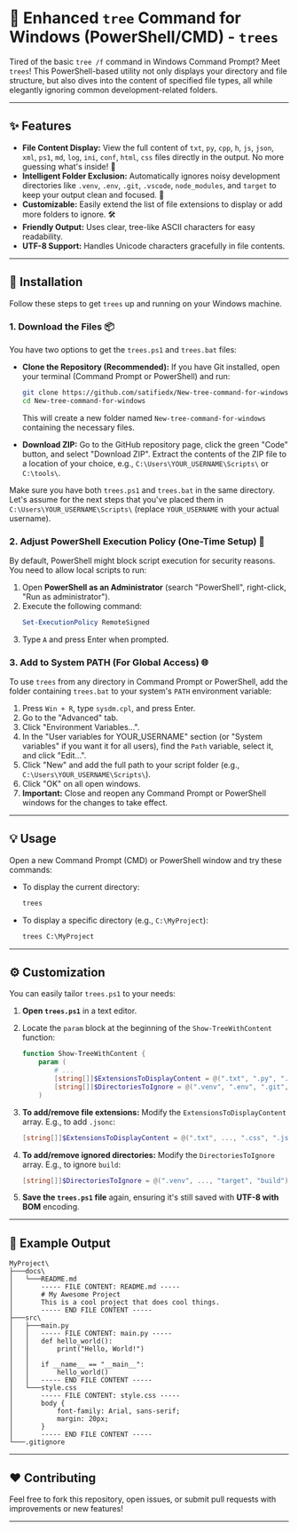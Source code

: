 # 🌳 Enhanced `tree` Command for Windows (PowerShell/CMD) - `trees`

Tired of the basic `tree /f` command in Windows Command Prompt? Meet `trees`! This PowerShell-based utility not only displays your directory and file structure, but also dives into the content of specified file types, all while elegantly ignoring common development-related folders.

---

## ✨ Features

*   **File Content Display:** View the full content of `txt`, `py`, `cpp`, `h`, `js`, `json`, `xml`, `ps1`, `md`, `log`, `ini`, `conf`, `html`, `css` files directly in the output. No more guessing what's inside! 📄
*   **Intelligent Folder Exclusion:** Automatically ignores noisy development directories like `.venv`, `.env`, `.git`, `.vscode`, `node_modules`, and `target` to keep your output clean and focused. 🚫
*   **Customizable:** Easily extend the list of file extensions to display or add more folders to ignore. 🛠️
*   **Friendly Output:** Uses clear, tree-like ASCII characters for easy readability.
*   **UTF-8 Support:** Handles Unicode characters gracefully in file contents.

---

## 🚀 Installation

Follow these steps to get `trees` up and running on your Windows machine.

### 1. Download the Files 📦

You have two options to get the `trees.ps1` and `trees.bat` files:

*   **Clone the Repository (Recommended):**
    If you have Git installed, open your terminal (Command Prompt or PowerShell) and run:
    ```bash
    git clone https://github.com/satifiedx/New-tree-command-for-windows.git
    cd New-tree-command-for-windows
    ```
    This will create a new folder named `New-tree-command-for-windows` containing the necessary files.

*   **Download ZIP:**
    Go to the GitHub repository page, click the green "Code" button, and select "Download ZIP". Extract the contents of the ZIP file to a location of your choice, e.g., `C:\Users\YOUR_USERNAME\Scripts\` or `C:\tools\`.

Make sure you have both `trees.ps1` and `trees.bat` in the same directory. Let's assume for the next steps that you've placed them in `C:\Users\YOUR_USERNAME\Scripts\` (replace `YOUR_USERNAME` with your actual username).

### 2. Adjust PowerShell Execution Policy (One-Time Setup) 🔐

By default, PowerShell might block script execution for security reasons. You need to allow local scripts to run:

1.  Open **PowerShell as an Administrator** (search "PowerShell", right-click, "Run as administrator").
2.  Execute the following command:
    ```powershell
    Set-ExecutionPolicy RemoteSigned
    ```
3.  Type `A` and press Enter when prompted.

### 3. Add to System PATH (For Global Access) 🌐

To use `trees` from any directory in Command Prompt or PowerShell, add the folder containing `trees.bat` to your system's `PATH` environment variable:

1.  Press `Win + R`, type `sysdm.cpl`, and press Enter.
2.  Go to the "Advanced" tab.
3.  Click "Environment Variables...".
4.  In the "User variables for YOUR_USERNAME" section (or "System variables" if you want it for all users), find the `Path` variable, select it, and click "Edit...".
5.  Click "New" and add the full path to your script folder (e.g., `C:\Users\YOUR_USERNAME\Scripts\`).
6.  Click "OK" on all open windows.
7.  **Important:** Close and reopen any Command Prompt or PowerShell windows for the changes to take effect.

---


## 💡 Usage

Open a new Command Prompt (CMD) or PowerShell window and try these commands:

*   To display the current directory:
    ```cmd
    trees
    ```
  

*   To display a specific directory (e.g., `C:\MyProject`):
    ```cmd
    trees C:\MyProject
    ```
---

## ⚙️ Customization

You can easily tailor `trees.ps1` to your needs:

1.  **Open `trees.ps1`** in a text editor.
2.  Locate the `param` block at the beginning of the `Show-TreeWithContent` function:

    ```powershell
    function Show-TreeWithContent {
        param (
            # ...
            [string[]]$ExtensionsToDisplayContent = @(".txt", ".py", ".cpp", ".h", ".js", ".json", ".xml", ".ps1", ".md", ".log", ".ini", ".conf", ".html", ".css"),
            [string[]]$DirectoriesToIgnore = @(".venv", ".env", ".git", ".vscode", "node_modules", "target")
        )
    ```

3.  **To add/remove file extensions:** Modify the `ExtensionsToDisplayContent` array. E.g., to add `.jsonc`:
    ```powershell
    [string[]]$ExtensionsToDisplayContent = @(".txt", ..., ".css", ".jsonc"),
    ```

4.  **To add/remove ignored directories:** Modify the `DirectoriesToIgnore` array. E.g., to ignore `build`:
    ```powershell
    [string[]]$DirectoriesToIgnore = @(".venv", ..., "target", "build")
    ```

5.  **Save the `trees.ps1` file** again, ensuring it's still saved with **UTF-8 with BOM** encoding.

---

## 📜 Example Output

```
MyProject\
├───docs\
│   └───README.md
│       ----- FILE CONTENT: README.md -----
│       # My Awesome Project
│       This is a cool project that does cool things.
│       ----- END FILE CONTENT -----
├───src\
│   ├───main.py
│   │   ----- FILE CONTENT: main.py -----
│   │   def hello_world():
│   │       print("Hello, World!")
│   │
│   │   if __name__ == "__main__":
│   │       hello_world()
│   │   ----- END FILE CONTENT -----
│   └───style.css
│       ----- FILE CONTENT: style.css -----
│       body {
│           font-family: Arial, sans-serif;
│           margin: 20px;
│       }
│       ----- END FILE CONTENT -----
└───.gitignore
```

---

## ❤️ Contributing

Feel free to fork this repository, open issues, or submit pull requests with improvements or new features!

---
